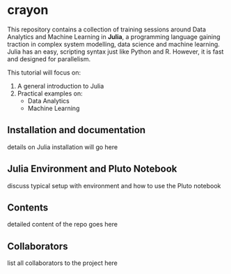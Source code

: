 # crayon
This repository contains a collection of training sessions around Data Analytics and Machine Learning in **Julia**, a programming language gaining traction in complex system modelling, data science and machine learning. Julia has an easy, scripting syntax just like Python and R. However, it is fast and designed for parallelism.

This tutorial will focus on:

1. A general introduction to Julia
2. Practical examples on:
	* Data Analytics
	* Machine Learning

## Installation and documentation

details on Julia installation will go here

## Julia Environment and Pluto Notebook

discuss typical setup with environment and how to use the Pluto notebook

## Contents

detailed content of the repo goes here

## Collaborators

list all collaborators to the project here
